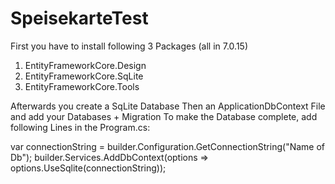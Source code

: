 # SpeisekarteTest

 First you have to install following 3 Packages (all in 7.0.15)
1. EntityFrameworkCore.Design
2. EntityFrameworkCore.SqLite
3. EntityFrameworkCore.Tools

Afterwards you create a SqLite Database 
Then an ApplicationDbContext File and add your Databases + Migration 
To make the Database complete, add following Lines in the Program.cs: 

var connectionString = builder.Configuration.GetConnectionString("Name of Db");
builder.Services.AddDbContext<ApplicationDbContext>(options => options.UseSqlite(connectionString));
   
